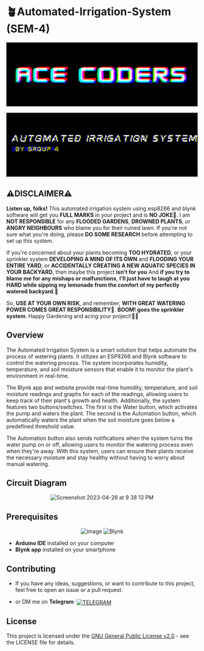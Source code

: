 # 🪴Automated-Irrigation-System (SEM-4)
<p align="center"> <img src="https://github.com/Mohammed-Ahsan786/Automated-Irrigation-System-SEM-4-/blob/main/_banner/Banner.gif"/> </p>
<p align="center"> <img src="https://github.com/Mohammed-Ahsan786/Automated-Irrigation-System-SEM-4-/blob/main/_banner/Topic.gif"/> </p>

## ⚠️DISCLAIMER⚠️
**Listen up, folks!** This automated irrigation system using esp8266 and blynk software will get you **FULL MARKS** in your project and is **NO JOKE**🥸. I am **NOT RESPONSIBLE** for any **FLOODED GARDENS**, **DROWNED PLANTS**, or **ANGRY NEIGHBOURS** who blame you for their ruined lawn. If you're not sure what you're doing, please **DO SOME RESEARCH** before attempting to set up this system.

If you're concerned about your plants becoming **TOO HYDRATED**, or your sprinkler system **DEVELOPING A MIND OF ITS OWN** and **FLOODING YOUR ENTIRE YARD**, or **ACCIDENTALLY CREATING A NEW AQUATIC SPECIES IN YOUR BACKYARD**, then maybe this project **isn't for you** And **if you try to blame me for any mishaps or malfunctions**, **I'll just have to laugh at you HARD while sipping my lemonade from the comfort of my perfectly watered backyard**.🏡

So, **USE AT YOUR OWN RISK**, and remember, **WITH GREAT WATERING POWER COMES GREAT RESPONSIBILITY**💪. **BOOM! goes the sprinkler system**. Happy Gardening and acing your project!✌🏻 

## Overview
The Automated Irrigation System is a smart solution that helps automate the process of watering plants. It utilizes an ESP8266 and Blynk software to control the watering process. The system incorporates humidity, temperature, and soil moisture sensors that enable it to monitor the plant's environment in real-time.

The Blynk app and website provide real-time humidity, temperature, and soil moisture readings and graphs for each of the readings, allowing users to keep track of their plant's growth and health. Additionally, the system features two buttons/switches. The first is the Water button, which activates the pump and waters the plant. The second is the Automation button, which automatically waters the plant when the soil moisture goes below a predefined threshold value.

The Automation button also sends notifications when the system turns the water pump on or off, allowing users to monitor the watering process even when they're away. With this system, users can ensure their plants receive the necessary moisture and stay healthy without having to worry about manual watering.

## Circuit Diagram

<p align="center"><img width="500" alt="Screenshot 2023-04-26 at 9 38 13 PM" src="https://user-images.githubusercontent.com/109813112/234635981-8ea419e7-62c4-48da-aef8-8bc4dce65310.png"></p>

## Prerequisites
<p align="Center">
<img width="80" alt="image" src="https://user-images.githubusercontent.com/109813112/234623677-43db1db1-97df-4979-9b60-8846894608c4.png">
<img width="80" alt="Blynk" src="https://user-images.githubusercontent.com/109813112/234622587-3ac34631-751e-4ac1-9769-3017a5991640.png">
 </p>
 
- **Arduino IDE** installed on your computer
- **Blynk app** installed on your smartphone

## Contributing

- If you have any ideas, suggestions, or want to contribute to this project, feel free to open an issue or a pull request.

- or DM me on **Telegram**: <a href="https://t.me/Hecker110" target="blank"><img align="center" src="https://upload.wikimedia.org/wikipedia/commons/thumb/8/82/Telegram_logo.svg/2048px-Telegram_logo.svg.png" alt="TELEGRAM" height="30" width="30" /></a>

## License

This project is licensed under the [GNU General Public License v2.0](./LICENSE) - see the LICENSE file for details.

